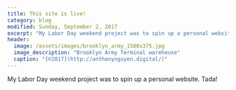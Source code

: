 ```yaml
---
title: This site is live!
category: blog
modified: Sunday, September 2, 2017
excerpt: "My Labor Day weekend project was to spin up a personal website. Tada!"
header:
  image: /assets/images/brooklyn_army_1500x375.jpg
  image_description: "Brooklyn Army Terminal warehouse"
  caption: "[©2017](http://anthonynguyen.digital/)"
---
```


My Labor Day weekend project was to spin up a personal website. Tada!